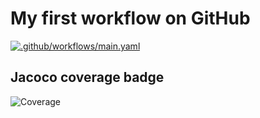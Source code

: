# My first workflow on GitHub

[![.github/workflows/main.yaml](https://github.com/w-zerita/vttp2022-PAF-giphy/actions/workflows/main.yaml/badge.svg)](https://github.com/w-zerita/vttp2022-PAF-giphy/actions/workflows/main.yaml)

## Jacoco coverage badge
![Coverage](https://zspace97.sgp1.digitaloceanspaces.com/coverage/vttp2022-PAF-giphy/jacoco.svg)
